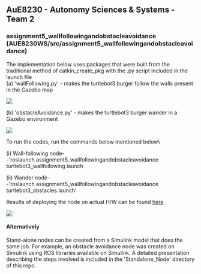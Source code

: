 ## AuE8230 - Autonomy Sciences & Systems - Team 2

### assignment5_wallfollowingandobstacleavoidance (AUE8230WS/src/assignment5_wallfollowingandobstacleavoidance)

The implementation below uses packages that were built from the traditional method of catkin_create_pkg with the .py script included in the launch file<br /> 
(a) 'wallFollowing.py' - makes the turtlebot3 burger follow the walls present in the Gazebo map

![](https://github.com/vasudevpurohit/AUE8230Spring22_Team2/blob/master/AUE8230_WS/src/assignment5_wallfollowingandobstacleavoidance/videos/wallFollowing.gif)

(b) 'obstacleAvoidance.py' - makes the turtlebot3 burger wander in a Gazebo environment

![](https://github.com/vasudevpurohit/AUE8230Spring22_Team2/blob/master/AUE8230_WS/src/assignment5_wallfollowingandobstacleavoidance/videos/wander.gif)

To run the codes, run the commands below mentioned below\

(i) Wall-following node-\
-'roslaunch assignment5_wallfollowingandobstacleavoidance turtlebot3_wallfollowing.launch

(ii) Wander node-\
-'roslaunch assignment5_wallfollowingandobstacleavoidance turtlebot3_obstacles.launch'

Results of deploying the node on actual H/W can be found [here](https://drive.google.com/drive/folders/1-5eiNoA9bVsNyNHob1AXqxvZAVP8I73d)

![](https://github.com/vasudevpurohit/AUE8230Spring22_Team2/blob/master/AUE8230_WS/src/assignment5_wallfollowingandobstacleavoidance/videos/wander_2.gif)

#### Alternatively 
Stand-alone nodes can be created from a Simulink model that does the same job. For example, an obstacle avoidance node was created on Simulink using ROS libraries available on Simulink. A detailed presentation describing the steps involved is included in the 'Standalone_Node' directory of this repo.
